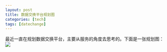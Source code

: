```yaml
---
layout: post
title: 数据交换平台规划图
categories: [tech]
tags: [datechange]
---
```



最近一直在规划数据交换平台，主要从服务的角度去思考的。下面是一张规划图：
![](https://enr5xg.sn2.livefilestore.com/y1mdHtSHAPgk76M7vf--7rifoCcYtuPQJ_xPCGFKVrm6dGNzMOCx-P2nc0ju1oUKlqtElIW-JEaPEN_ZexkvXV75yxLoPotxleZaTnfZZlxAb-Qh05Qm--Eew/datachange.gif?psid=1)